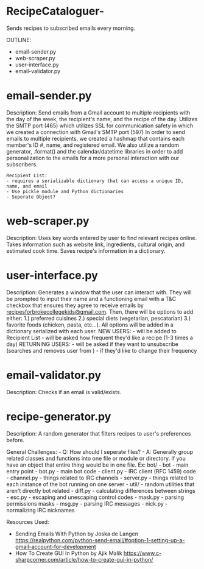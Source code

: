 # RecipeCataloguer-
Sends recipes to subscribed emails every morning.

OUTLINE: 
- email-sender.py
- web-scraper.py
- user-interface.py
- email-validator.py

# email-sender.py
Description: Send emails from a Gmail account to multiple recipients with the day of the week, the recipient's name, and the recipe of the day. Utilizes the SMTP port (465) which utilizes SSL for communication safety in which we created a connection with Gmail's SMTP port (597) In order to send emails to multiple recipients, we created a hashmap that contains each member's ID #, name, and registered email. We also utilize a random generator, .format() and the calendar/datetime libraries in order to add personalization to the emails for a more personal interaction with our subscribers.

    Recipient List:
    - requires a serializable dictionary that can access a unique ID, name, and email
    - Use pickle module and Python dictionaries
    - Seperate Object?

# web-scraper.py
Description: Uses key words entered by user to find relevant recipes online. Takes information such as website link, ingredients,
cultural origin, and estimated cook time. Saves recipe's information in a dictionary.

# user-interface.py
Description: Generates a window that the user can interact with. They will be prompted to input their name and a functioning email with a T&C checkbox that ensures they agree to receive emails by recipesforbrokecollegekids@gmail.com. Then, there will be options to add either: 1.) preferred cuisines 2.) special diets (vegetarian, pescatarian) 3.) favorite foods (chicken, pasta, etc...). All options will be added in a dictionary serialized with each user.
    NEW USERS:
    - will be added to Recipient List
    - will be asked how frequent they'd like a recipe (1-3 times a day)
    RETURNING USERS: 
    - will be asked if they want to unsubscribe (searches and removes user from )
    - if they'd like to change their frequency



# email-validator.py
Description: Checks if an email is valid/exists.

# recipe-generator.py
Description: A random generator that filters recipes to user's preferences before.

General Challenges:
    - Q: How should I seperate files?
        - A: Generally group related classes and functions into one file or module or directory. If you have an object that entire thing would be in one file. Ex:
        bot/
        - bot           - main entry point
        - bot.py        - main bot code
        - client.py     - IRC client (RFC 1459) code
        - channel.py    - things related to IRC channels
        - server.py     - things related to each instance of the bot running on one server
        - util/         - random utilities that aren't directly bot related
            - diff.py       - calculating differences between strings
            - esc.py        - escaping and unescaping control codes
            - mask.py       - parsing permissions masks
            - msg.py        - parsing IRC messages
            - nick.py       - normalizing IRC nicknames

Resources Used:
- Sending Emails With Python by Joska de Langen https://realpython.com/python-send-email/#option-1-setting-up-a-gmail-account-for-development
- How To Create GUI In Python by Ajik Malik https://www.c-sharpcorner.com/article/how-to-create-gui-in-python/